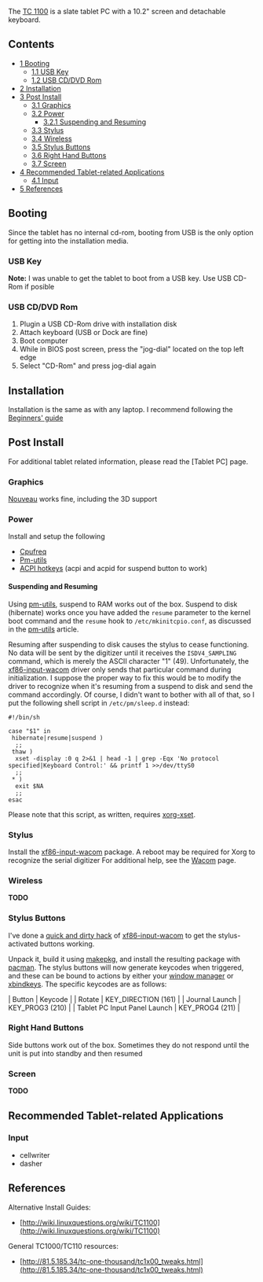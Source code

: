 The [TC 1100](https://en.wikipedia.org/wiki/HP_Compaq_TC1100 "wikipedia:HP Compaq TC1100") is a slate tablet PC with a 10.2" screen and detachable keyboard.

## Contents

*   [1 Booting](#Booting)
    *   [1.1 USB Key](#USB_Key)
    *   [1.2 USB CD/DVD Rom](#USB_CD.2FDVD_Rom)
*   [2 Installation](#Installation)
*   [3 Post Install](#Post_Install)
    *   [3.1 Graphics](#Graphics)
    *   [3.2 Power](#Power)
        *   [3.2.1 Suspending and Resuming](#Suspending_and_Resuming)
    *   [3.3 Stylus](#Stylus)
    *   [3.4 Wireless](#Wireless)
    *   [3.5 Stylus Buttons](#Stylus_Buttons)
    *   [3.6 Right Hand Buttons](#Right_Hand_Buttons)
    *   [3.7 Screen](#Screen)
*   [4 Recommended Tablet-related Applications](#Recommended_Tablet-related_Applications)
    *   [4.1 Input](#Input)
*   [5 References](#References)

## Booting

Since the tablet has no internal cd-rom, booting from USB is the only option for getting into the installation media.

### USB Key

**Note:** I was unable to get the tablet to boot from a USB key. Use USB CD-Rom if posible

### USB CD/DVD Rom

1.  Plugin a USB CD-Rom drive with installation disk
2.  Attach keyboard (USB or Dock are fine)
3.  Boot computer
4.  While in BIOS post screen, press the "jog-dial" located on the top left edge
5.  Select "CD-Rom" and press jog-dial again

## Installation

Installation is the same as with any laptop. I recommend following the [Beginners' guide](/index.php/Beginners%27_guide "Beginners' guide")

## Post Install

For additional tablet related information, please read the [Tablet PC] page.

### Graphics

[Nouveau](/index.php/Nouveau "Nouveau") works fine, including the 3D support

### Power

Install and setup the following

*   [Cpufreq](/index.php/Cpufreq "Cpufreq")
*   [Pm-utils](/index.php/Pm-utils "Pm-utils")
*   [ACPI hotkeys](/index.php/ACPI_hotkeys "ACPI hotkeys") (acpi and acpid for suspend button to work)

#### Suspending and Resuming

Using [pm-utils](https://www.archlinux.org/packages/?name=pm-utils), suspend to RAM works out of the box. Suspend to disk (hibernate) works once you have added the `resume` parameter to the kernel boot command and the `resume` hook to `/etc/mkinitcpio.conf`, as discussed in the [pm-utils](/index.php/Pm-utils "Pm-utils") article.

Resuming after suspending to disk causes the stylus to cease functioning. No data will be sent by the digitizer until it receives the `ISDV4_SAMPLING` command, which is merely the ASCII character "1" (49). Unfortunately, the [xf86-input-wacom](https://www.archlinux.org/packages/?name=xf86-input-wacom) driver only sends that particular command during initialization. I suppose the proper way to fix this would be to modify the driver to recognize when it's resuming from a suspend to disk and send the command accordingly. Of course, I didn't want to bother with all of that, so I put the following shell script in `/etc/pm/sleep.d` instead:

```
#!/bin/sh

case "$1" in
 hibernate|resume|suspend )
  ;;
 thaw )
  xset -display :0 q 2>&1 | head -1 | grep -Eqx 'No protocol specified|Keyboard Control:' && printf 1 >>/dev/ttyS0
  ;;
 * )
  exit $NA
  ;;
esac
```

Please note that this script, as written, requires [xorg-xset](https://www.archlinux.org/packages/?name=xorg-xset).

### Stylus

Install the [xf86-input-wacom](https://www.archlinux.org/packages/?name=xf86-input-wacom) package. A reboot may be required for Xorg to recognize the serial digitizer For additional help, see the [Wacom](/index.php/Wacom "Wacom") page.

### Wireless

**TODO**

### Stylus Buttons

I've done a [quick and dirty hack](https://docs.google.com/open?id=0B1SyqFJr-62rMXhPWUo2VVBYY28) of [xf86-input-wacom](https://www.archlinux.org/packages/?name=xf86-input-wacom) to get the stylus-activated buttons working.

Unpack it, build it using [makepkg](/index.php/Makepkg "Makepkg"), and install the resulting package with [pacman](/index.php/Pacman "Pacman"). The stylus buttons will now generate keycodes when triggered, and these can be bound to actions by either your [window manager](/index.php/Window_manager "Window manager") or [xbindkeys](/index.php/Xbindkeys "Xbindkeys"). The specific keycodes are as follows:

| Button | Keycode |
| Rotate | KEY_DIRECTION (161) |
| Journal Launch | KEY_PROG3 (210) |
| Tablet PC Input Panel Launch | KEY_PROG4 (211) |

### Right Hand Buttons

Side buttons work out of the box. Sometimes they do not respond until the unit is put into standby and then resumed

### Screen

**TODO**

## Recommended Tablet-related Applications

### Input

*   cellwriter
*   dasher

## References

Alternative Install Guides:

*   [http://wiki.linuxquestions.org/wiki/TC1100](http://wiki.linuxquestions.org/wiki/TC1100)

General TC1000/TC110 resources:

*   [http://81.5.185.34/tc-one-thousand/tc1x00_tweaks.html](http://81.5.185.34/tc-one-thousand/tc1x00_tweaks.html)